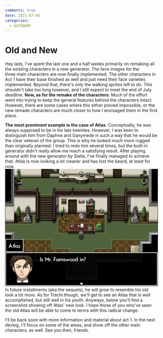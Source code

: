 ```yaml
---
comments: true
date: 2021-07-04
categories:
  - AUTONOMY
---
```


# Old and New

Hey lads,
I've spent the last one and a half weeks primarily on remaking all the existing characters in a new generator.
The face images for the three main characters are now finally implemented. The other characters in Act 1 have their base finished as well and just need their face varieties implemented.
Beyond that, there's only the walking sprites left to do. This shouldn't take too long however, and I still expect to meet the end of July deadline.
**Now, as for the remake of the characters:**
Much of the effort went into trying to keep the general features behind the characters intact. However, there are some cases where this either proved impossible, or the new remade characters are much closer to how I envisaged them in the first place.
<!-- more -->

**The most prominent example is the case of Atlas.**
Conceptually, he was always supposed to be in his late twenties. However, I was keen to distinguish him from Daphne and Ganymede in such a way that he would be the clear veteran of the group. This is why he looked much more rugged than originally planned. I tried to redo him several times, but the built-in generator didn't really allow me reach a satisfying result.
After playing around with the new generator by Stella, I've finally managed to achieve that. Atlas is now looking a lot cleaner and has lost the beard, at least for now.
![](../../../../assets/blog/images/itch/2021/sdLKzN.png)
In future installments (aka the sequels), he will grow to resemble his old look a lot more. As for Trachi though, we'll get to see an Atlas that is well accomplished, but still well in his youth.
Anyways, below you'll find a screenshot showing off Atlas' new look. I hope those of you who've seen the old Atlas will be able to come to terms with this radical change.

I'll be back soon with more information and material about act 1.
In the next devlog, I'll focus on some of the areas, and show off the other main characters, as well.
See you then, friends.
